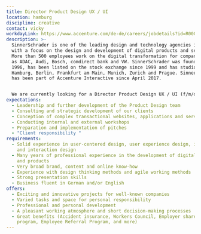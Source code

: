 ```yaml
---
title: Director Product Design UX / UI
location: hamburg
discipline: creative
contact: vicky
workdayLink: https://www.accenture.com/de-de/careers/jobdetails?id=R00028361_de&title=Director+Product+Design+UX%2fUI+(f%2fm%2fd%2f-)+%7c+SinnerSchrader
description: >-
  SinnerSchrader is one of the leading design and technology agencies in Europe
  with a focus on the design and development of digital products and services.
  More than 500 employees work on the digital transformation for companies such
  as ADAC, Audi, Bosch, comdirect bank and VW. SinnerSchrader was founded in
  1996, has been listed on the stock exchange since 1999 and has studios in
  Hamburg, Berlin, Frankfurt am Main, Munich, Zurich and Prague. SinnerSchrader
  has been part of Accenture Interactive since April 2017.


  We are currently looking for a Director Product Design UX / UI (f/m/d/-) at our Hamburg office.
expectations:
  - Leadership and further development of the Product Design team
  - Consulting and strategic development of our clients
  - Conception of complex transactional websites, applications and services
  - Conducting internal and external workshops
  - Preparation and implementation of pitches
  - "Client responsibility "
requirements:
  - Solid experience in user-centered design, user experience design, interface
    and interaction design
  - Many years of professional experience in the development of digital services
    and products
  - Very broad brand, content and online know-how
  - Experience with design thinking methods and agile working methods
  - Strong presentation skills
  - Business fluent in German and/or English
offers:
  - Exciting and innovative projects for well-known companies
  - Varied tasks and space for personal responsibility
  - Professional and personal development
  - A pleasant working atmosphere and short decision-making processes
  - Great benefits (Accident insurance, Workers Council, Employer share purchase
    program, Employee Referral Program, and more)
---
```

